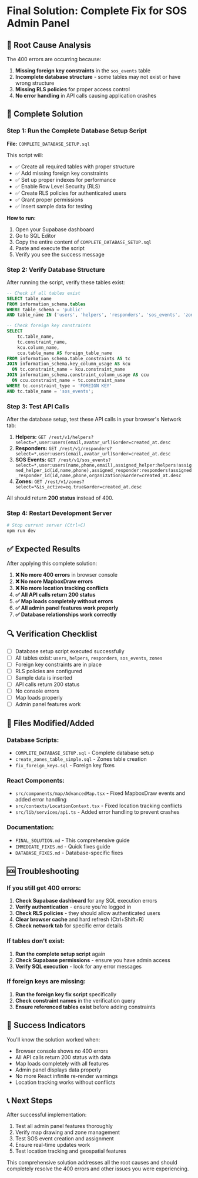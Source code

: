 # Final Solution: Complete Fix for SOS Admin Panel

## 🚨 Root Cause Analysis

The 400 errors are occurring because:
1. **Missing foreign key constraints** in the `sos_events` table
2. **Incomplete database structure** - some tables may not exist or have wrong structure
3. **Missing RLS policies** for proper access control
4. **No error handling** in API calls causing application crashes

## 🔧 Complete Solution

### Step 1: Run the Complete Database Setup Script

**File:** `COMPLETE_DATABASE_SETUP.sql`

This script will:
- ✅ Create all required tables with proper structure
- ✅ Add missing foreign key constraints
- ✅ Set up proper indexes for performance
- ✅ Enable Row Level Security (RLS)
- ✅ Create RLS policies for authenticated users
- ✅ Grant proper permissions
- ✅ Insert sample data for testing

**How to run:**
1. Open your Supabase dashboard
2. Go to SQL Editor
3. Copy the entire content of `COMPLETE_DATABASE_SETUP.sql`
4. Paste and execute the script
5. Verify you see the success message

### Step 2: Verify Database Structure

After running the script, verify these tables exist:
```sql
-- Check if all tables exist
SELECT table_name 
FROM information_schema.tables 
WHERE table_schema = 'public' 
AND table_name IN ('users', 'helpers', 'responders', 'sos_events', 'zones');

-- Check foreign key constraints
SELECT 
    tc.table_name, 
    tc.constraint_name, 
    kcu.column_name,
    ccu.table_name AS foreign_table_name
FROM information_schema.table_constraints AS tc 
JOIN information_schema.key_column_usage AS kcu
  ON tc.constraint_name = kcu.constraint_name
JOIN information_schema.constraint_column_usage AS ccu
  ON ccu.constraint_name = tc.constraint_name
WHERE tc.constraint_type = 'FOREIGN KEY' 
AND tc.table_name = 'sos_events';
```

### Step 3: Test API Calls

After the database setup, test these API calls in your browser's Network tab:

1. **Helpers:** `GET /rest/v1/helpers?select=*,user:users(email,avatar_url)&order=created_at.desc`
2. **Responders:** `GET /rest/v1/responders?select=*,user:users(email,avatar_url)&order=created_at.desc`
3. **SOS Events:** `GET /rest/v1/sos_events?select=*,user:users(name,phone,email),assigned_helper:helpers!assigned_helper_id(id,name,phone),assigned_responder:responders!assigned_responder_id(id,name,phone,organization)&order=created_at.desc`
4. **Zones:** `GET /rest/v1/zones?select=*&is_active=eq.true&order=created_at.desc`

All should return **200 status** instead of 400.

### Step 4: Restart Development Server

```bash
# Stop current server (Ctrl+C)
npm run dev
```

## ✅ Expected Results

After applying this complete solution:

1. **❌ No more 400 errors** in browser console
2. **❌ No more MapboxDraw errors**
3. **❌ No more location tracking conflicts**
4. **✅ All API calls return 200 status**
5. **✅ Map loads completely without errors**
6. **✅ All admin panel features work properly**
7. **✅ Database relationships work correctly**

## 🔍 Verification Checklist

- [ ] Database setup script executed successfully
- [ ] All tables exist: `users`, `helpers`, `responders`, `sos_events`, `zones`
- [ ] Foreign key constraints are in place
- [ ] RLS policies are configured
- [ ] Sample data is inserted
- [ ] API calls return 200 status
- [ ] No console errors
- [ ] Map loads properly
- [ ] Admin panel features work

## 📁 Files Modified/Added

### Database Scripts:
- `COMPLETE_DATABASE_SETUP.sql` - Complete database setup
- `create_zones_table_simple.sql` - Zones table creation
- `fix_foreign_keys.sql` - Foreign key fixes

### React Components:
- `src/components/map/AdvancedMap.tsx` - Fixed MapboxDraw events and added error handling
- `src/contexts/LocationContext.tsx` - Fixed location tracking conflicts
- `src/lib/services/api.ts` - Added error handling to prevent crashes

### Documentation:
- `FINAL_SOLUTION.md` - This comprehensive guide
- `IMMEDIATE_FIXES.md` - Quick fixes guide
- `DATABASE_FIXES.md` - Database-specific fixes

## 🆘 Troubleshooting

### If you still get 400 errors:

1. **Check Supabase dashboard** for any SQL execution errors
2. **Verify authentication** - ensure you're logged in
3. **Check RLS policies** - they should allow authenticated users
4. **Clear browser cache** and hard refresh (Ctrl+Shift+R)
5. **Check network tab** for specific error details

### If tables don't exist:

1. **Run the complete setup script** again
2. **Check Supabase permissions** - ensure you have admin access
3. **Verify SQL execution** - look for any error messages

### If foreign keys are missing:

1. **Run the foreign key fix script** specifically
2. **Check constraint names** in the verification query
3. **Ensure referenced tables exist** before adding constraints

## 🎯 Success Indicators

You'll know the solution worked when:
- Browser console shows no 400 errors
- All API calls return 200 status with data
- Map loads completely with all features
- Admin panel displays data properly
- No more React infinite re-render warnings
- Location tracking works without conflicts

## 📞 Next Steps

After successful implementation:
1. Test all admin panel features thoroughly
2. Verify map drawing and zone management
3. Test SOS event creation and assignment
4. Ensure real-time updates work
5. Test location tracking and geospatial features

This comprehensive solution addresses all the root causes and should completely resolve the 400 errors and other issues you were experiencing. 